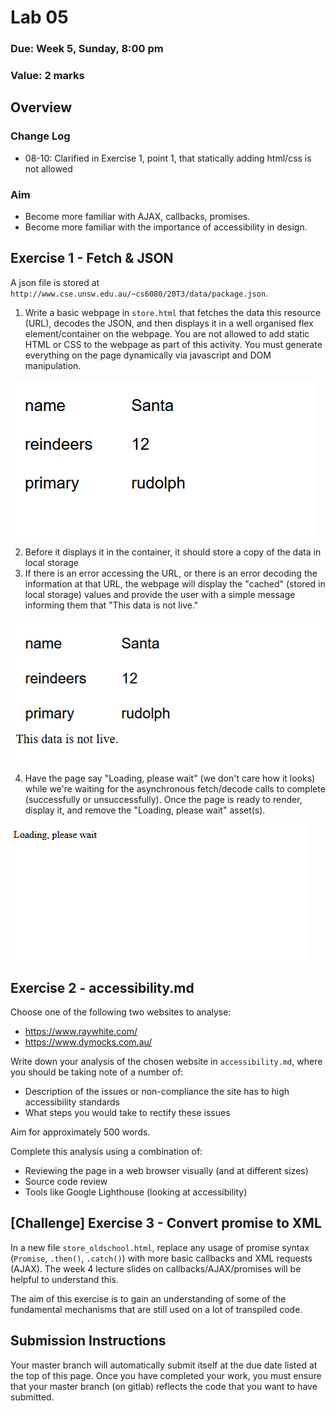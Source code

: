 # Lab 05

### Due: Week 5, Sunday, 8:00 pm

### Value: 2 marks

## Overview

### Change Log

* 08-10: Clarified in Exercise 1, point 1, that statically adding html/css is not allowed

### Aim

* Become more familiar with AJAX, callbacks, promises.
* Become more familiar with the importance of accessibility in design.

## Exercise 1 - Fetch & JSON

A json file is stored at `http://www.cse.unsw.edu.au/~cs6080/20T3/data/package.json`.

1. Write a basic webpage in `store.html` that fetches the data this resource (URL), decodes the JSON, and then displays it in a well organised flex element/container on the webpage. You are not allowed to add static HTML or CSS to the webpage as part of this activity. You must generate everything on the page dynamically via javascript and DOM manipulation.

![](store2.png)

2. Before it displays it in the container, it should store a copy of the data in local storage
3. If there is an error accessing the URL, or there is an error decoding the information at that URL, the webpage will display the "cached" (stored in local storage) values and provide the user with a simple message informing them that "This data is not live."

![](store3.png)

4. Have the page say "Loading, please wait" (we don't care how it looks) while we're waiting for the asynchronous fetch/decode calls to complete (successfully or unsuccessfully). Once the page is ready to render, display it, and remove the "Loading, please wait" asset(s).

![](store1.png)

## Exercise 2 - accessibility.md

Choose one of the following two websites to analyse:
 * https://www.raywhite.com/
 * https://www.dymocks.com.au/

Write down your analysis of the chosen website in `accessibility.md`, where you should be taking note of a number of:
 * Description of the issues or non-compliance the site has to high accessibility standards
 * What steps you would take to rectify these issues

Aim for approximately 500 words.

Complete this analysis using a combination of:
 * Reviewing the page in a web browser visually (and at different sizes)
 * Source code review
 * Tools like Google Lighthouse (looking at accessibility)

## [Challenge] Exercise 3  - Convert promise to XML

In a new file `store_oldschool.html`, replace any usage of promise syntax (`Promise`, `.then()`, `.catch()`) with more basic callbacks and XML requests (AJAX). The week 4 lecture slides on callbacks/AJAX/promises will be helpful to understand this.

The aim of this exercise is to gain an understanding of some of the fundamental mechanisms that are still used on a lot of transpiled code.

## Submission Instructions

Your master branch will automatically submit itself at the due date listed at the top of this page. Once you have completed your work, you must ensure that your master branch (on gitlab) reflects the code that you want to have submitted.
